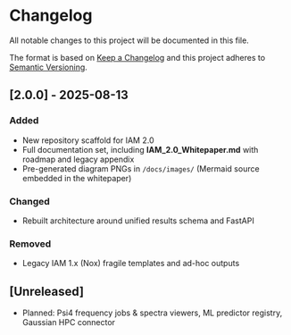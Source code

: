# Changelog
All notable changes to this project will be documented in this file.

The format is based on [Keep a Changelog](https://keepachangelog.com/en/1.1.0/)
and this project adheres to [Semantic Versioning](https://semver.org/spec/v2.0.0.html).

## [2.0.0] - 2025-08-13
### Added
- New repository scaffold for IAM 2.0
- Full documentation set, including **IAM_2.0_Whitepaper.md** with roadmap and legacy appendix
- Pre-generated diagram PNGs in `/docs/images/` (Mermaid source embedded in the whitepaper)

### Changed
- Rebuilt architecture around unified results schema and FastAPI

### Removed
- Legacy IAM 1.x (Nox) fragile templates and ad-hoc outputs

## [Unreleased]
- Planned: Psi4 frequency jobs & spectra viewers, ML predictor registry, Gaussian HPC connector
